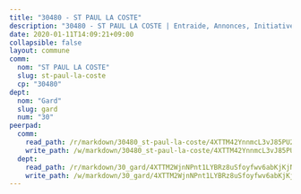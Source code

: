 ```yaml
---
title: "30480 - ST PAUL LA COSTE"
description: "30480 - ST PAUL LA COSTE | Entraide, Annonces, Initiatives"
date: 2020-01-11T14:09:21+09:00
collapsible: false
layout: commune
comm:
  nom: "ST PAUL LA COSTE"
  slug: st-paul-la-coste
  cp: "30480"
dept:
  nom: "Gard"
  slug: gard
  num: "30"
peerpad:
  comm:
    read_path: /r/markdown/30480_st-paul-la-coste/4XTTM42YnnmcL3vJ85PU2q66qDewMMikFsn4LPwVbmR7iF1BC
    write_path: /w/markdown/30480_st-paul-la-coste/4XTTM42YnnmcL3vJ85PU2q66qDewMMikFsn4LPwVbmR7iF1BC-K3TgUDz7Nh1p3NpJn9tjsp7Acg31d3xvbCqsxPj2Z874uvXKjXrxVNrWExczD87XUg5SksC2DNvBcxF9u9htVXpWPgoJSUg4ixhsckmP8aM2bDCLXnKNav1FXZK1N42y2sFqnLBQ
  dept:
    read_path: /r/markdown/30_gard/4XTTM2WjnNPnt1LYBRz8uSfoyfwv6abKjKjNdBGxuvymmgvkj
    write_path: /w/markdown/30_gard/4XTTM2WjnNPnt1LYBRz8uSfoyfwv6abKjKjNdBGxuvymmgvkj-K3TgUpCvFefN2LRJ7huXqVovWWqmjJgEMWkVs9s4fhfrGjyZZK9z4gxyddycCKs6S9BWFUcJqqZYCKuxj79SWNiGiob7Xchr25rMmkVQhAFrAwBxAqY3T99GTsQfKxLrXrnx3pGK
---
```


